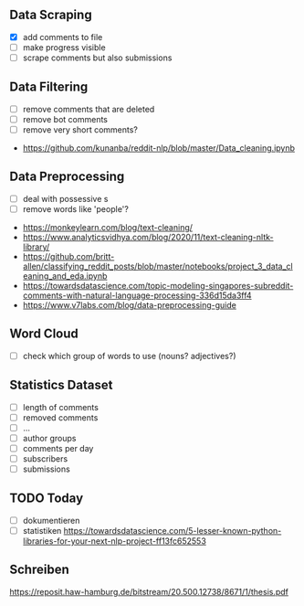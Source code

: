 ## Data Scraping ##
- [x] add comments to file
- [ ] make progress visible
- [ ] scrape comments but also submissions

## Data Filtering ##
- [ ] remove comments that are deleted
- [ ] remove bot comments
- [ ] remove very short comments?

* https://github.com/kunanba/reddit-nlp/blob/master/Data_cleaning.ipynb

## Data Preprocessing ##
- [ ] deal with possessive s
- [ ] remove words like 'people'?

* https://monkeylearn.com/blog/text-cleaning/
* https://www.analyticsvidhya.com/blog/2020/11/text-cleaning-nltk-library/
* https://github.com/britt-allen/classifying_reddit_posts/blob/master/notebooks/project_3_data_cleaning_and_eda.ipynb
* https://towardsdatascience.com/topic-modeling-singapores-subreddit-comments-with-natural-language-processing-336d15da3ff4
* https://www.v7labs.com/blog/data-preprocessing-guide

## Word Cloud ##
- [ ] check which group of words to use (nouns? adjectives?)

## Statistics Dataset ##
- [ ] length of comments 
- [ ] removed comments
- [ ] ...
- [ ] author groups
- [ ] comments per day
- [ ] subscribers
- [ ] submissions

## TODO Today ##
- [ ] dokumentieren
- [ ] statistiken
https://towardsdatascience.com/5-lesser-known-python-libraries-for-your-next-nlp-project-ff13fc652553

## Schreiben ##
https://reposit.haw-hamburg.de/bitstream/20.500.12738/8671/1/thesis.pdf
